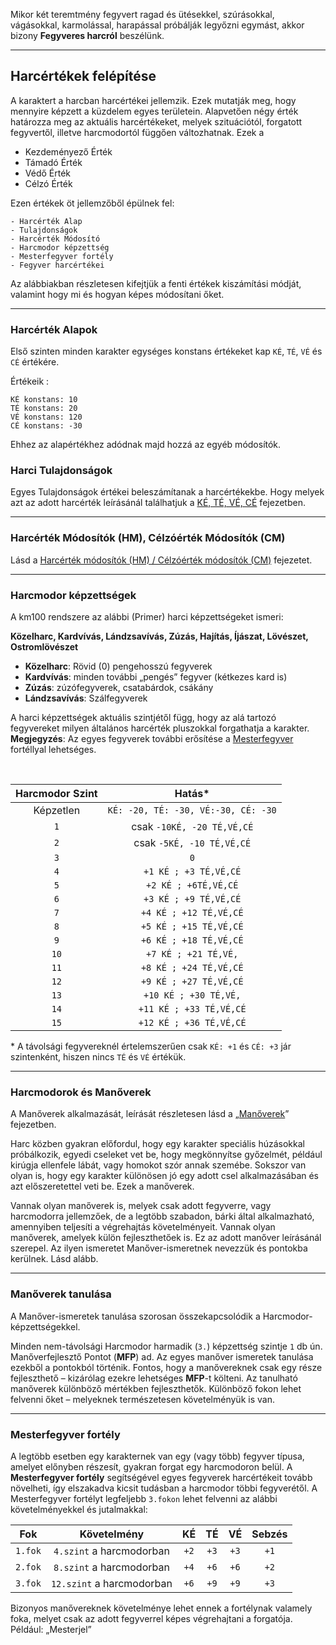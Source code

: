
Mikor két teremtmény fegyvert ragad és ütésekkel, szúrásokkal, vágásokkal, karmolással, harapással próbálják legyőzni egymást, akkor bizony **Fegyveres harcról** beszélünk.

---
## Harcértékek felépítése

A karaktert a harcban harcértékei jellemzik. Ezek mutatják meg, hogy mennyire képzett a küzdelem egyes területein. Alapvetően négy érték határozza meg az aktuális harcértékeket, melyek szituációtól, forgatott fegyvertől, illetve harcmodortól függően változhatnak. Ezek a

- Kezdeményező Érték
- Támadó Érték
- Védő Érték
- Célzó Érték

Ezen értékek öt jellemzőből épülnek fel:

```
- Harcérték Alap
- Tulajdonságok
- Harcérték Módosító
- Harcmodor képzettség
- Mesterfegyver fortély
- Fegyver harcértékei
```

Az alábbiakban részletesen kifejtjük a fenti értékek kiszámítási módját, valamint hogy mi és hogyan képes módosítani őket.

---
### Harcérték Alapok

Első szinten minden karakter egységes konstans értékeket kap `KÉ`, `TÉ`, `VÉ` és `CÉ` értékére.

Értékeik :

```
KÉ konstans: 10
TÉ konstans: 20
VÉ konstans: 120
CÉ konstans: -30
```

Ehhez az alapértékhez adódnak majd hozzá az egyéb módosítók.

### Harci Tulajdonságok

Egyes Tulajdonságok értékei beleszámítanak a harcértékekbe. Hogy melyek azt az adott harcérték leírásánál találhatjuk a [KÉ, TÉ, VÉ, CÉ](060_03_ke_te_ve_ce.md) fejezetben.

---
### Harcérték Módosítók (HM), Célzóérték Módosítók (CM)

Lásd a [Harcérték módosítók (HM) / Célzóérték módosítók (CM)](019_hm_cm.md) fejezetet.

---
### Harcmodor képzettségek

A km100 rendszere az alábbi (Primer) harci képzettségeket ismeri:

**Közelharc, Kardvívás, Lándzsavívás, Zúzás, Hajítás, Íjászat, Lövészet, Ostromlövészet**

- **Közelharc**: Rövid (0) pengehosszú fegyverek
- **Kardvívás**: minden további „pengés” fegyver (kétkezes kard is)
- **Zúzás**: zúzófegyverek, csatabárdok, csákány
- **Lándzsavívás**: Szálfegyverek

A harci képzettségek aktuális szintjétől függ, hogy az alá tartozó fegyvereket milyen általános harcérték pluszokkal forgathatja a karakter.
**Megjegyzés**: Az egyes fegyverek további erősítése a [Mesterfegyver](fortelyok.harci/mesterfegyver.md) fortéllyal lehetséges.

<br />

| Harcmodor Szint |               Hatás*                |
| :-------------: | :---------------------------------: |
|    Képzetlen    | `KÉ: -20, TÉ: -30, VÉ:-30, CÉ: -30` |
|       `1`       |     csak `-10KÉ, -20 TÉ,VÉ,CÉ`      |
|       `2`       |      csak `-5KÉ, -10 TÉ,VÉ,CÉ`      |
|       `3`       |                 `0`                 |
|       `4`       |        `+1 KÉ ; +3 TÉ,VÉ,CÉ`        |
|       `5`       |        `+2 KÉ ; +6TÉ,VÉ,CÉ`         |
|       `6`       |        `+3 KÉ ; +9 TÉ,VÉ,CÉ`        |
|       `7`       |       `+4 KÉ ; +12 TÉ,VÉ,CÉ`        |
|       `8`       |       `+5 KÉ ; +15 TÉ,VÉ,CÉ`        |
|       `9`       |       `+6 KÉ ; +18 TÉ,VÉ,CÉ`        |
|      `10`       |        `+7 KÉ ; +21 TÉ,VÉ,`         |
|      `11`       |       `+8 KÉ ; +24 TÉ,VÉ,CÉ`        |
|      `12`       |       `+9 KÉ ; +27 TÉ,VÉ,CÉ`        |
|      `13`       |        `+10 KÉ ; +30 TÉ,VÉ,`        |
|      `14`       |       `+11 KÉ ; +33 TÉ,VÉ,CÉ`       |
|      `15`       |       `+12 KÉ ; +36 TÉ,VÉ,CÉ`       |

\* A távolsági fegyvereknél értelemszerűen csak `KÉ: +1` és `CÉ: +3` jár szintenként, hiszen nincs `TÉ` és `VÉ` értékük.

---
### Harcmodorok és Manőverek

A Manőverek alkalmazását, leírását részletesen lásd a „[Manőverek](060_14_manoverek.md)” fejezetben.

Harc közben gyakran előfordul, hogy egy karakter speciális húzásokkal próbálkozik, egyedi cseleket vet be, hogy megkönnyítse győzelmét, például kirúgja ellenfele lábát, vagy homokot szór annak szemébe. Sokszor van olyan is, hogy egy karakter különösen jó egy adott csel alkalmazásában és azt előszeretettel veti be. Ezek a manőverek.

Vannak olyan manőverek is, melyek csak adott fegyverre, vagy harcmodorra jellemzőek, de a legtöbb szabadon, bárki által alkalmazható, amennyiben teljesíti a végrehajtás követelményeit. Vannak olyan manőverek, amelyek külön fejleszthetőek is. Ez az adott manőver leírásánál szerepel. Az ilyen ismeretet Manőver-ismeretnek nevezzük és pontokba kerülnek. Lásd alább.

---
### Manőverek tanulása

A Manőver-ismeretek tanulása szorosan összekapcsolódik a Harcmodor-képzettségekkel.

Minden nem-távolsági Harcmodor harmadik (`3.`) képzettség szintje `1` db ún. Manőverfejlesztő Pontot (**MFP**) ad. Az egyes manőver ismeretek tanulása ezekből a pontokból történik. Fontos, hogy a manővereknek csak egy része fejleszthető – kizárólag ezekre lehetséges **MFP**-t költeni. Az tanulható manőverek különböző mértékben fejleszthetők. Különböző fokon lehet felvenni őket – melyeknek természetesen követelményük is van.

---
### Mesterfegyver fortély

A legtöbb esetben egy karakternek van egy (vagy több) fegyver típusa, amelyet előnyben részesít, gyakran forgat egy harcmodoron belül. A **Mesterfegyver fortély** segítségével egyes fegyverek harcértékeit tovább növelheti, így elszakadva kicsit tudásban a harcmodor többi fegyverétől. A Mesterfegyver fortélyt legfeljebb `3.fokon` lehet felvenni az alábbi követelményekkel és jutalmakkal:

|   Fok   |        Követelmény        |  KÉ  |  TÉ  |  VÉ  | Sebzés |
| :-----: | :-----------------------: | :--: | :--: | :--: | :----: |
| `1.fok` | `4.szint` a harcmodorban  | `+2` | `+3` | `+3` |  `+1`  |
| `2.fok` | `8.szint` a harcmodorban  | `+4` | `+6` | `+6` |  `+2`  |
| `3.fok` | `12.szint` a harcmodorban | `+6` | `+9` | `+9` |  `+3`  |

Bizonyos manővereknek követelménye lehet ennek a fortélynak valamely foka, melyet csak az adott fegyverrel képes végrehajtani a forgatója. Például: „Mesterjel”
